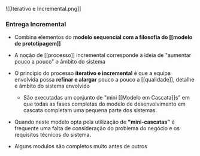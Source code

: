 
![[Iterativo e Incremental.png]]

### Entrega Incremental

- Combina elementos do **modelo sequencial com a filosofia do [[modelo de prototipagem]]**
- A noção de [[processo]] incremental corresponde à ideia de "aumentar pouco a pouco" o âmbito do sistema
- O principio do processo **iterativo e incremental** é que a equipa envolvida possa **refinar e alargar** pouco a pouco a [[qualidade]], detalhe e âmbito do sistema envolvido
	- São executadas um conjunto de "mini [[Modelo em Cascata]]s" em que todas as fases completas do modelo de desenvolvimento em cascata completam uma pequena parte dos sistemas.

- Quando neste modelo opta pela utilização de **"mini-cascatas"** é frequente uma falta de consideração do problema do negócio e os requisitos técnicos do sistema.
- Alguns modulos são completos muito antes de outros 